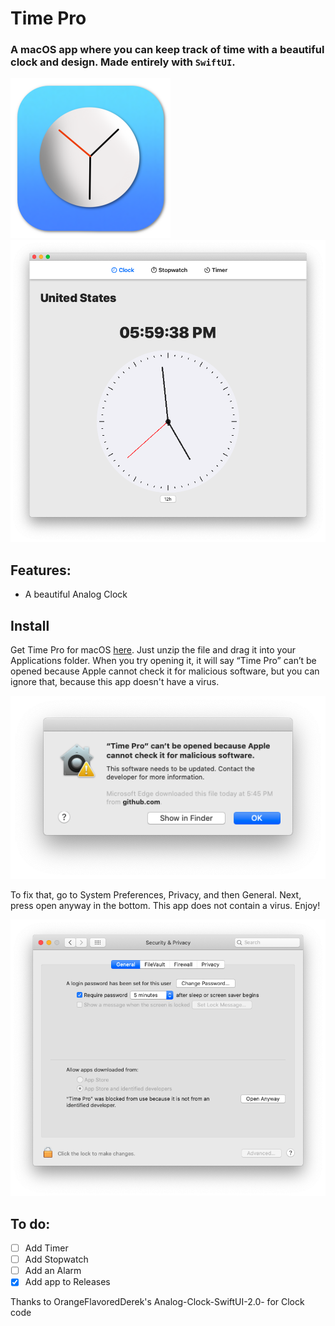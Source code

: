 # Time Pro
### A macOS app where you can keep track of time with a beautiful clock and design. Made entirely with `SwiftUI`.
<img src="https://github.com/savagegod22/Time-Pro/blob/main/Images-For-Time-Pro/Time_Pro_macOS_App_Icon.png" width="256">
<img src="https://github.com/savagegod22/Time-Pro/blob/main/Images-For-Time-Pro/Clock.png" width="512"> 

## Features:
* A beautiful Analog Clock

Install
-
Get Time Pro for macOS [here](https://github.com/savagegod22/Time-Pro/releases/download/v1.1/Time-Pro-v1.1.zip). Just unzip the file and drag it into your Applications folder.
When you try opening it, it will say “Time Pro” can’t be opened because Apple cannot check it for malicious software, but you can ignore that, because this app doesn't have a virus.

![Pop-up](https://github.com/savagegod22/Time-Pro/blob/main/Images-For-Time-Pro/Pop-up.png)

To fix that, go to System Preferences, Privacy, and then General. Next, press open anyway in the bottom. This app does not contain a virus. Enjoy!

![System Preferences](https://github.com/savagegod22/Time-Pro/blob/main/Images-For-Time-Pro/Settings.png)



## To do:
- [ ] Add Timer
- [ ] Add Stopwatch
- [ ] Add an Alarm
- [x] Add app to Releases

Thanks to OrangeFlavoredDerek's Analog-Clock-SwiftUI-2.0- for Clock code
